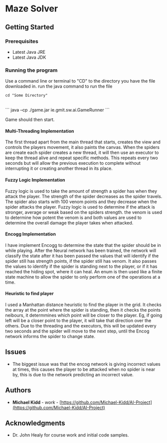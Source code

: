 # Maze Solver



## Getting Started


### Prerequisites

* Latest Java JRE
* Latest Java JDK


### Running the program

Use a command line or terminal to "CD" to the directory you have the file downloaded in.
run the java command to run the file


```
cd "Some Directory"
```
<br/>
```
java –cp ./game.jar ie.gmit.sw.ai.GameRunner
``` 

Game should then start.

#### Multi-Threading Implementation

The first thread apart from the main thread that starts, creates the view and controls the players movement, it also paints the canvas. When the spiders are create each spider creates a new thread, it will then use an executor to keep the thread alive and repeat specific methods. This repeats every two seconds but will allow the previous execution to complete without interrupting it or creating another thread in its place.


#### Fuzzy Logic Implementation

Fuzzy logic is used to take the amount of strength a spider has when they attack the player.
The strength of the spider decreases as the spider travels. The spider also starts with 100 venom points and they decrease when the spider attacks the player.
Fuzzy logic is used to determine if the attack is stronger, average or weak based on the spiders strength. the venom is used to determine how potent the venom is and both values are used to determine the overall damage the player takes when attacked. 

#### Encogg Implementation

I have implement Encogg to determine the state that the spider should be in while playing. After the Neural network has been trained, the network will classify the state after it has been passed the values that will identify if the spider still has strength points, if the spider still has venom. It also passes the values to identify if the spider is standing next to the player, or if it has reached the hiding spot, where it can heal.
An enum is then used like a finite state machine to allow the spider to only perform one of the operations at a time.

#### Heuristic to find player

I used a Manhattan distance heuristic to find the player in the grid. It checks the array at the point where the spider is standing, then it checks the points neibours, it determmines which point will be closer to the player. Eg, if going left will be a closer point to the player, it will take that direction over the others. Due to the threading and the executors, this will be updated every two seconds and the spider will move to the next step, until the Encog network informs the spider to change state.


## Issues

* The biggest issue was that the encog network is giving incorrect values at times, this causes the player to be attacked when no spider is near by, this is due to the network predicting an incorrect value. 


## Authors

* **Michael Kidd** - *work* - [https://github.com/Michael-Kidd/AI-Project](https://github.com/Michael-Kidd/AI-Project)

## Acknowledgments

* Dr. John Healy for course work and initial code samples.